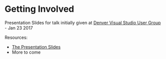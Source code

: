 # Getting Involved
Presentation Slides for talk initially given at [Denver Visual Studio User Group](http://www.denvervisualstudio.net/) - Jan 23 2017

Resources:
- [The Presentation Slides](https://raelyard.github.io/WriteGoodTestsPresentation/Presentation.html)
- More to come
